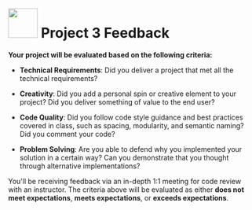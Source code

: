 # <img src="https://cloud.githubusercontent.com/assets/7833470/10899314/63829980-8188-11e5-8cdd-4ded5bcb6e36.png" height="60"> Project 3 Feedback

**Your project will be evaluated based on the following criteria:**

* **Technical Requirements**: Did you deliver a project that met all the technical requirements?

* **Creativity**: Did you add a personal spin or creative element to your project? Did you deliver something of value to the end user?

* **Code Quality**: Did you follow code style guidance and best practices covered in class, such as spacing, modularity, and semantic naming? Did you comment your code?

* **Problem Solving**: Are you able to defend why you implemented your solution in a certain way? Can you demonstrate that you thought through alternative implementations?

You'll be receiving feedback via an in-depth 1:1 meeting for code review with an instructor.  The criteria above will be evaluated as either **does not meet expectations**, **meets expectations**, or **exceeds expectations**.
